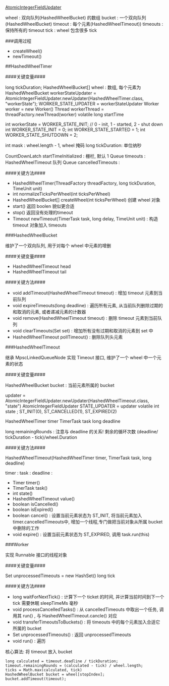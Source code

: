 
[AtomicIntegerFieldUpdater](http://docs.oracle.com/javase/7/docs/api/java/util/concurrent/atomic/AtomicIntegerFieldUpdater.html)


wheel       : 双向队列(HashedWheelBucket) 的数组
bucket      : 一个双向队列(HashedWheelBucket)
timeout     : 每个元素(HashedWheelTimeout))
timeouts    : 保持所有的 timeout
tick        : wheel 包含很多 tick

###调用过程

* createWheel()
* newTimeout()


##HashedWheelTimer

####关键变量####

long tickDuration;
HashedWheelBucket[] wheel : 数组, 每个元素为 HashedWheelBucket
workerStateUpdater = AtomicIntegerFieldUpdater.newUpdater(HashedWheelTimer.class, "workerState");
WORKER_STATE_UPDATER = workerStateUpdater
Worker worker = new Worker()
Thread workerThread = threadFactory.newThread(worker)
volatile long startTime

int workerState = WORKER_STATE_INIT; // 0 - init, 1 - started, 2 - shut down
int WORKER_STATE_INIT = 0;
int WORKER_STATE_STARTED = 1;
int WORKER_STATE_SHUTDOWN = 2;

int mask  : wheel.length - 1, wheel 掩码
long tickDuration: 单位纳秒

CountDownLatch startTimeInitialized : 栅栏, 默认 1
Queue<HashedWheelTimeout> timeouts : HashedWheelTimeout 队列
Queue<Runnable> cancelledTimeouts  :

####关键方法####

* HashedWheelTimer(ThreadFactory threadFactory, long tickDuration, TimeUnit unit)
* int normalizeTicksPerWheel(int ticksPerWheel)
* HashedWheelBucket[] createWheel(int ticksPerWheel) 创建 wheel 对象
* start() 返回 boolen 貌似更合适
* stop() 返回没有处理的timeout
* Timeout newTimeout(TimerTask task, long delay, TimeUnit unit) : 构造 timeout 对象加入 timeouts





###HashedWheelBucket

维护了一个双向队列, 用于对每个 wheel 中元素的增删



####关键变量####

* HashedWheelTimeout head
* HashedWheelTimeout tail


####关键方法####

* void addTimeout(HashedWheelTimeout timeout) : 增加 timeout 元素到当前队列
* void expireTimeouts(long deadline) : 遍历所有元素, 从当前队列删除过期的和取消的元素, 或者递减元素的计数器
* void remove(HashedWheelTimeout timeout) : 删除 timeout 元素到当前队列
* void clearTimeouts(Set<Timeout> set) : 增加所有没有过期和取消的元素到 set 中
* HashedWheelTimeout pollTimeout() : 删除队列头元素


###HashedWheelTimeout

继承 MpscLinkedQueueNode<Timeout> 实现 Timeout 接口, 维护了一个 wheel 中一个元素的状态

####关键变量####

HashedWheelBucket bucket : 当前元素所属的 bucket

updater = AtomicIntegerFieldUpdater.newUpdater(HashedWheelTimeout.class, "state")
AtomicIntegerFieldUpdater<HashedWheelTimeout> STATE_UPDATER = updater
volatile int state ; ST_INIT(0), ST_CANCELLED(1), ST_EXPIRED(2)

HashedWheelTimer timer
TimerTask task
long deadline

long remainingRounds : 注意与 deadline 的关系! 剩余的循环次数
    (deadline/ tickDuration - tick)/wheel.Duration

####关键方法####

HashedWheelTimeout(HashedWheelTimer timer, TimerTask task, long deadline)

timer       :
task        :
deadline    :

* Timer timer()
* TimerTask task()
* int state()
* HashedWheelTimeout value()
* boolean isCancelled()
* boolean isExpired()
* boolean cancel() : 设置当前元素状态为 ST_INIT, 将当前元素加入 timer.cancelledTimeouts中, 增加一个线程,专门做把当前对象从所属 bucket 中删除的工作
* void expire()    : 设置当前元素状态为 ST_EXPIRED, 调用 task.run(this)


###Worker

实现 Runnable 接口的线程对象


####关键变量####

Set<Timeout> unprocessedTimeouts = new HashSet<Timeout>()
long tick


####关键方法####
* long waitForNextTick() : 计算下一个 ticket 的时间, 并计算当前时间到下一个 tick 需要休眠 sleepTimeMs 毫秒
* void processCancelledTasks() : 从 cancelledTimeouts 中取出一个任务, 调用其 run() , 与 HashedWheelTimeout.cancle() 对应
* void transferTimeoutsToBuckets() : 将 timeouts 中的每个元素加入合适它所属的 bucket
* Set<Timeout> unprocessedTimeouts() : 返回 unprocessedTimeouts
* void run() : 遍历 

核心算法: 将 timeout 放入 bucket

    long calculated = timeout.deadline / tickDuration;
    timeout.remainingRounds = (calculated - tick) / wheel.length;
    ticks = Math.max(calculated, tick)
    HashedWheelBucket bucket = wheel[stopIndex];
    bucket.addTimeout(timeout);
